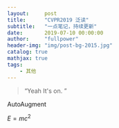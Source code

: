 ```yaml
---
layout:     post
title:      "CVPR2019 泛读"
subtitle:   "一点笔记，持续更新"
date:       2019-07-10 00:00:00
author:     "fullpower"
header-img: "img/post-bg-2015.jpg"
catalog: true
mathjax: true
tags:
    - 其他
---
```


> “Yeah It's on. ”

AutoAugment

$E=mc^2$


